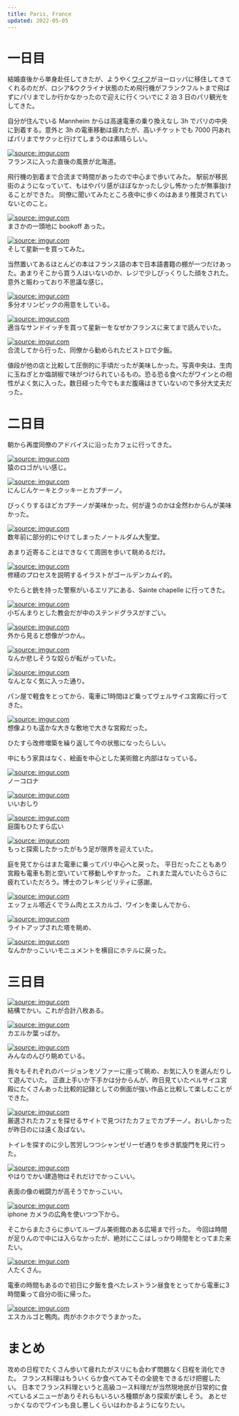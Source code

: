 ```yaml
---
title: Paris, France
updated: 2022-05-05
---
```


# 一日目

結婚直後から単身赴任してきたが、ようやく[ワイフ](https://sotaro.io/daily/2022-02-03)がヨーロッパに移住してきてくれるのだが、ロシア&ウクライナ状態のため飛行機がフランクフルトまで飛ばずにパリまでしか行かなかったので迎えに行くついでに 2 泊 3 日のパリ観光をしてきた。

自分が住んでいる Mannheim からは高速電車の乗り換えなし 3h でパリの中央に到着する。意外と 3h の電車移動は疲れたが、高いチケットでも 7000 円あればパリまでサクッと行けてしまうのは素晴らしい。

<a href="https://imgur.com/MeFjMt7"><img src="https://i.imgur.com/MeFjMt7.png" title="source: imgur.com" /></a>  
フランスに入った直後の風景が北海道。

飛行機の到着まで合流まで時間があったので中心まで歩いてみた。
駅前が移民街のようになっていて、もはやパリ感がほぼなかったし少し怖かったが無事抜けることができた。
同僚に聞いてみたところ夜中に歩くのはあまり推奨されていないとのこと。

<a href="https://imgur.com/YvHPJeU"><img src="https://i.imgur.com/YvHPJeU.jpg" title="source: imgur.com" /></a>  
まさかの一頭地に bookoff あった。

<a href="https://imgur.com/8chuwRQ"><img src="https://i.imgur.com/8chuwRQ.png" title="source: imgur.com" /></a>  
そして星新一を買ってみた。

当然置いてあるほとんどの本はフランス語の本で日本語書籍の棚が一つだけあった。あまりそこから買う人はいないのか、レジで少しびっくりした顔をされた。意外と賑わっており不思議な感じ。

<a href="https://imgur.com/5WHozdE"><img src="https://i.imgur.com/5WHozdE.jpg" title="source: imgur.com" /></a>  
多分オリンピックの用意をしている。

<a href="https://imgur.com/ofl3c1t"><img src="https://i.imgur.com/ofl3c1t.png" title="source: imgur.com" /></a>  
適当なサンドイッチを買って星新一をなぜかフランスに来てまで読んでいた。


<a href="https://imgur.com/lgT09wE"><img src="https://i.imgur.com/lgT09wE.jpg" title="source: imgur.com" /></a>  
合流してから行った、同僚から勧められたビストロで夕飯。

値段が他の店と比較して圧倒的に手頃だったが美味しかった。写真中央は、生肉に玉ねぎとか塩胡椒で味がつけられているもの。恐る恐る食べたがワインとの相性がよく気に入った。数日経った今でもまだ腹痛はきていないので多分大丈夫だった。

# 二日目

朝から再度同僚のアドバイスに沿ったカフェに行ってきた。

<a href="https://imgur.com/emNEgcD"><img src="https://i.imgur.com/emNEgcD.png" title="source: imgur.com" /></a>  
猿のロゴがいい感じ。

<a href="https://imgur.com/hFXitgX"><img src="https://i.imgur.com/hFXitgX.png" title="source: imgur.com" /></a>  
にんじんケーキとクッキーとカプチーノ。

びっくりするほどカプチーノが美味かった。何が違うのかは全然わからんが美味かった。

<a href="https://imgur.com/wbLh8VV"><img src="https://i.imgur.com/wbLh8VV.png" title="source: imgur.com" /></a>  
数年前に部分的にやけてしまったノートルダム大聖堂。

あまり近寄ることはできなくて周囲を歩いて眺めるだけ。

<a href="https://imgur.com/wCpknLZ"><img src="https://i.imgur.com/wCpknLZ.png" title="source: imgur.com" /></a>  
修繕のプロセスを説明するイラストがゴールデンカムイ的。

やたらと銃を持った警察がいるエリアにある、Sainte chapelle に行ってきた。

<a href="https://imgur.com/76jgaGu"><img src="https://i.imgur.com/76jgaGu.jpg" title="source: imgur.com" /></a>  
小ぢんまりとした教会だが中のステンドグラスがすごい。

<a href="https://imgur.com/WwsWPbn"><img src="https://i.imgur.com/WwsWPbn.png" title="source: imgur.com" /></a>  
外から見ると想像がつかん。

<a href="https://imgur.com/HL0ibx5"><img src="https://i.imgur.com/HL0ibx5.png" title="source: imgur.com" /></a>  
なんか悲しそうな奴らが転がっていた。

<a href="https://imgur.com/k3csCQO"><img src="https://i.imgur.com/k3csCQO.png" title="source: imgur.com" /></a>  
なんとなく気に入った通り。

パン屋で軽食をとってから、電車に1時間ほど乗ってヴェルサイユ宮殿に行ってきた。

<a href="https://imgur.com/mcGCa1G"><img src="https://i.imgur.com/mcGCa1G.png" title="source: imgur.com" /></a>  
想像よりも遥かな大きな敷地で大きな宮殿だった。

ひたすら改修増築を繰り返して今の状態になったらしい。

中にもう家具はなく、絵画を中心とした美術館と内部はなっている。

<a href="https://imgur.com/pQVGwCW"><img src="https://i.imgur.com/pQVGwCW.png" title="source: imgur.com" /></a>  
ノーコロナ

<a href="https://imgur.com/9AhNEI3"><img src="https://i.imgur.com/9AhNEI3.png" title="source: imgur.com" /></a>  
いいおしり

<a href="https://imgur.com/5d9jZVV"><img src="https://i.imgur.com/5d9jZVV.png" title="source: imgur.com" /></a>  
庭園もひたすら広い

<a href="https://imgur.com/FApOuZM"><img src="https://i.imgur.com/FApOuZM.png" title="source: imgur.com" /></a>  
もっと探索したかったがもう足が限界を迎えていた。

庭を見てからはまた電車に乗ってパリ中心へと戻った。
平日だったこともあり宮殿も電車も割と空いていて移動しやすかった。
これまた混んでいたらさらに疲れていただろう。博士のフレキシビリティに感謝。

<a href="https://imgur.com/hBBVemN"><img src="https://i.imgur.com/hBBVemN.png" title="source: imgur.com" /></a>  
エッフェル塔近くでラム肉とエスカルゴ、ワインを楽しんでから、

<a href="https://imgur.com/ubJ6nJh"><img src="https://i.imgur.com/ubJ6nJh.png" title="source: imgur.com" /></a>  
ライトアップされた塔を眺め、

<a href="https://imgur.com/HUY5px4"><img src="https://i.imgur.com/HUY5px4.png" title="source: imgur.com" /></a>  
なんかかっこいいモニュメントを横目にホテルに戻った。

# 三日目

<a href="https://imgur.com/UIyZeAj"><img src="https://i.imgur.com/UIyZeAj.png" title="source: imgur.com" /></a>  
結構でかい。これが合計八枚ある。

<a href="https://imgur.com/AFrWqCj"><img src="https://i.imgur.com/AFrWqCj.png" title="source: imgur.com" /></a>  
カエルか葉っぱか。

<a href="https://imgur.com/1s9zeQN"><img src="https://i.imgur.com/1s9zeQN.png" title="source: imgur.com" /></a>  
みんなのんびり眺めている。

我々もそれぞれのバージョンをソファーに座って眺め、お気に入りを選んだりして遊んでいた。
正直上手いか下手かは分からんが、昨日見ていたベルサイユ宮殿にたくさんあった比較的記録としての側面が強い作品と比較して楽しむことができた。

<a href="https://imgur.com/E31VPsY"><img src="https://i.imgur.com/E31VPsY.png" title="source: imgur.com" /></a>  
厳選されたカフェを探せるサイトで見つけたカフェでカプチーノ。おいしかったが昨日のには遠く及ばない。

トイレを探すのに少し苦労しつつシャンゼリーゼ通りを歩き凱旋門を見に行った。

<a href="https://imgur.com/kkzanXT"><img src="https://i.imgur.com/kkzanXT.png" title="source: imgur.com" /></a>  
やはりでかい建造物はそれだけでかっこいい。

表面の像の戦闘力が高そうでかっこいい。

<a href="https://imgur.com/aDjwzsm"><img src="https://i.imgur.com/aDjwzsm.png" title="source: imgur.com" /></a>  
iphone カメラの広角を使いつつ下から。

そこからまたさらに歩いてルーブル美術館のある広場まで行った。
今回は時間が足りんので中には入らなかったが、絶対にここはしっかり時間をとってまた来たい。

<a href="https://imgur.com/osCYFSD"><img src="https://i.imgur.com/osCYFSD.png" title="source: imgur.com" /></a>  
人たくさん。

電車の時間もあるので初日に夕飯を食べたレストラン昼食をとってから電車に3時間乗って自分の街に帰った。

<a href="https://imgur.com/X8REsKn"><img src="https://i.imgur.com/X8REsKn.png" title="source: imgur.com" /></a>  
エスカルゴと鴨肉。肉がホクホクでうまかった。


# まとめ

攻めの日程でたくさん歩いて疲れたがスリにも会わず問題なく日程を消化できた。
フランス料理はもういくらか食べてみてその全貌をできるだけ把握したい。
日本でフランス料理というと高級コース料理だが当然現地民が日常的に食べているメニューがありそれらもいろいろ種類があり探索が楽しそう。
あとせっかくなのでワインも良し悪しくらいはわかるようになりたい。

